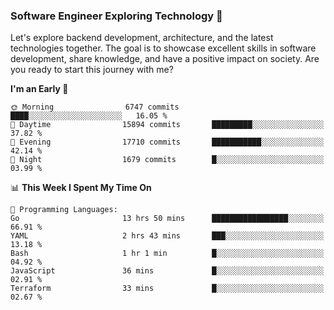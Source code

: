 ### Software Engineer Exploring Technology 🚀 

Let's explore backend development, architecture, and the latest technologies together. The goal is to showcase excellent skills in software development, share knowledge, and have a positive impact on society. Are you ready to start this journey with me?

<!--START_SECTION:waka-->
**I'm an Early 🐤** 

```text
🌞 Morning                6747 commits        ████░░░░░░░░░░░░░░░░░░░░░   16.05 % 
🌆 Daytime                15894 commits       █████████░░░░░░░░░░░░░░░░   37.82 % 
🌃 Evening                17710 commits       ███████████░░░░░░░░░░░░░░   42.14 % 
🌙 Night                  1679 commits        █░░░░░░░░░░░░░░░░░░░░░░░░   03.99 % 
```


📊 **This Week I Spent My Time On** 

```text
💬 Programming Languages: 
Go                       13 hrs 50 mins      █████████████████░░░░░░░░   66.91 % 
YAML                     2 hrs 43 mins       ███░░░░░░░░░░░░░░░░░░░░░░   13.18 % 
Bash                     1 hr 1 min          █░░░░░░░░░░░░░░░░░░░░░░░░   04.92 % 
JavaScript               36 mins             █░░░░░░░░░░░░░░░░░░░░░░░░   02.91 % 
Terraform                33 mins             █░░░░░░░░░░░░░░░░░░░░░░░░   02.67 % 
```


<!--END_SECTION:waka-->
